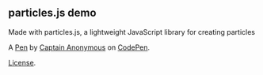 particles.js demo
-----------------
Made with particles.js, a lightweight JavaScript library for creating particles

A [Pen](http://codepen.io/anon/pen/JYoONQ) by [Captain Anonymous](http://codepen.io/anon) on [CodePen](http://codepen.io/).

[License](http://codepen.io/anon/pen/JYoONQ/license).